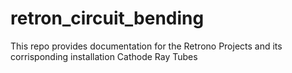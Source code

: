# retron_circuit_bending

This repo provides documentation for the Retrono Projects and its corrisponding installation Cathode Ray Tubes

